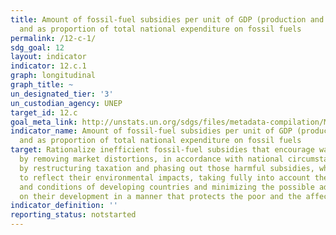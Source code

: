 ```yaml
---
title: Amount of fossil-fuel subsidies per unit of GDP (production and consumption)
  and as proportion of total national expenditure on fossil fuels
permalink: /12-c-1/
sdg_goal: 12
layout: indicator
indicator: 12.c.1
graph: longitudinal
graph_title: ~
un_designated_tier: '3'
un_custodian_agency: UNEP
target_id: 12.c
goal_meta_link: http://unstats.un.org/sdgs/files/metadata-compilation/Metadata-Goal-12.pdf
indicator_name: Amount of fossil-fuel subsidies per unit of GDP (production and consumption)
  and as proportion of total national expenditure on fossil fuels
target: Rationalize inefficient fossil-fuel subsidies that encourage wasteful consumption
  by removing market distortions, in accordance with national circumstances, including
  by restructuring taxation and phasing out those harmful subsidies, where they exist,
  to reflect their environmental impacts, taking fully into account the specific needs
  and conditions of developing countries and minimizing the possible adverse impacts
  on their development in a manner that protects the poor and the affected communities.
indicator_definition: ''
reporting_status: notstarted
---
```

